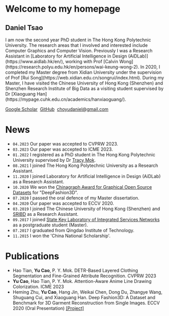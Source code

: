 # Welcome to my homepage
## Daniel Tsao

<div class="gird-containre">
<div class="grid grid--p-2">
<div class="cell cell--12 cell--md-auto" markdown="1">
I am now the second year PhD student in The Hong Kong Polytechnic University. The research areas that I involved and interested include Computer Graphics and Computer Vision. Previously I was a Research Assistant in [Laboratory for Artificial Intelligence in Design (AiDLab)](https://www.aidlab.hk/en/), working with Prof [Calvin Wong](https://research.polyu.edu.hk/en/persons/wai-keung-wong-2). In 2020, I completed my Master degree from Xidian University under the supervision of Prof [Rui Song](https://web.xidian.edu.cn/songrui/index.html). During my Master, I have visited the Chinese University of Hong Kong (Shenzhen) and Shenzhen Research Institute of Big Data as a visiting student supervised by Dr [Xiaoguang Han](https://mypage.cuhk.edu.cn/academics/hanxiaoguang/).
  




[Google Scholar](https://scholar.google.com.hk/citations?user=jkEWQIYAAAAJ&hl=zh-CN)&nbsp;
[GitHub](https://github.com/DanielCho-HK)&nbsp;
[choyudaniel@gmail.com](mailto:choyudaniel@gmail.com) 


# News
* `04.2023` Our paper was accepted to CVPRW 2023.
* `03.2023` Our paper was accepted to ICME 2023.
* `01.2022` I registered as a PhD student in The Hong Kong Polytechnic University supervised by Dr [Tracy Mok](https://research.polyu.edu.hk/en/persons/pik-yin-mok).  
* `08.2021` I joined The Hong Kong Polytechnic University as a Research Assistant.
* `11.2020` I joined Laboratory for Artificial Intelligence in Design (AiDLab) as a Research Assistant.
* `10.2020` We won the [Chinagraph Award for Graphical Open Source Datasets](https://sse.cuhk.edu.cn/en/article/755) for "DeepFashion3D".
* `07.2020` I passed the oral defence of my Master dissertation.
* `04.2020` Our paper was accepted to ECCV 2020.
* `03.2019` I joined The Chinese University of Hong Kong (Shenzhen) and [SRIBD](http://www.sribd.cn/) as a Research Assistant.
* `09.2017` I joined [State Key Laboratory of Integrated Services Networks](https://isn.xidian.edu.cn/index.htm) as a postgraduate student (Master).
* `07.2017` I graduated from Qingdao Institute of Technology.
* `11.2015` I won the 'China National Scholarship'.


# Publications
* Hao Tian, **Yu Cao**, P. Y. Mok. DETR-Based Layered Clothing Segmentation and Fine-Grained Attribute Recognition. CVPRW 2023
* **Yu Cao**, Hao Tian, P. Y. Mok. Attention-Aware Anime Line Drawing Colorization. ICME 2023
* Heming Zhu, **Yu Cao**, Hang Jin, Weikai Chen, Dong Du, Zhangye Wang, Shuguang Cui, and Xiaoguang Han. Deep Fashion3D: A Dataset and Benchmark for 3D Garment Reconstruction from Single Images. ECCV 2020 (Oral Presentation)  [\[Project\]](https://kv2000.github.io/2020/03/25/deepFashion3DRevisited/)

